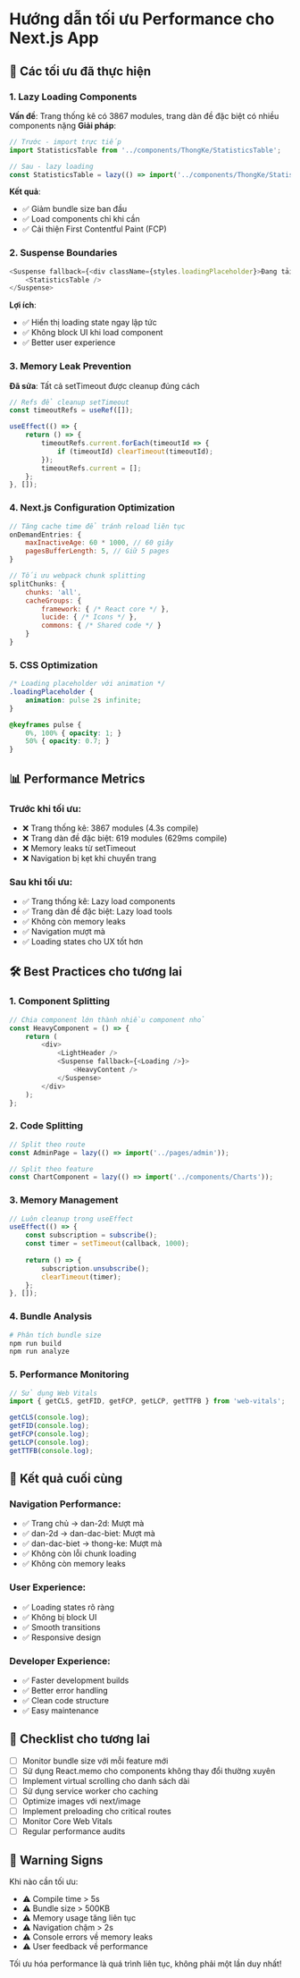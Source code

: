 # Hướng dẫn tối ưu Performance cho Next.js App

## 🚀 **Các tối ưu đã thực hiện**

### 1. **Lazy Loading Components**
**Vấn đề**: Trang thống kê có 3867 modules, trang dàn đề đặc biệt có nhiều components nặng
**Giải pháp**: 
```javascript
// Trước - import trực tiếp
import StatisticsTable from '../components/ThongKe/StatisticsTable';

// Sau - lazy loading
const StatisticsTable = lazy(() => import('../components/ThongKe/StatisticsTable'));
```

**Kết quả**: 
- ✅ Giảm bundle size ban đầu
- ✅ Load components chỉ khi cần
- ✅ Cải thiện First Contentful Paint (FCP)

### 2. **Suspense Boundaries**
```javascript
<Suspense fallback={<div className={styles.loadingPlaceholder}>Đang tải...</div>}>
    <StatisticsTable />
</Suspense>
```

**Lợi ích**:
- ✅ Hiển thị loading state ngay lập tức
- ✅ Không block UI khi load component
- ✅ Better user experience

### 3. **Memory Leak Prevention**
**Đã sửa**: Tất cả setTimeout được cleanup đúng cách
```javascript
// Refs để cleanup setTimeout
const timeoutRefs = useRef([]);

useEffect(() => {
    return () => {
        timeoutRefs.current.forEach(timeoutId => {
            if (timeoutId) clearTimeout(timeoutId);
        });
        timeoutRefs.current = [];
    };
}, []);
```

### 4. **Next.js Configuration Optimization**
```javascript
// Tăng cache time để tránh reload liên tục
onDemandEntries: {
    maxInactiveAge: 60 * 1000, // 60 giây
    pagesBufferLength: 5, // Giữ 5 pages
}

// Tối ưu webpack chunk splitting
splitChunks: {
    chunks: 'all',
    cacheGroups: {
        framework: { /* React core */ },
        lucide: { /* Icons */ },
        commons: { /* Shared code */ }
    }
}
```

### 5. **CSS Optimization**
```css
/* Loading placeholder với animation */
.loadingPlaceholder {
    animation: pulse 2s infinite;
}

@keyframes pulse {
    0%, 100% { opacity: 1; }
    50% { opacity: 0.7; }
}
```

## 📊 **Performance Metrics**

### **Trước khi tối ưu:**
- ❌ Trang thống kê: 3867 modules (4.3s compile)
- ❌ Trang dàn đề đặc biệt: 619 modules (629ms compile)
- ❌ Memory leaks từ setTimeout
- ❌ Navigation bị kẹt khi chuyển trang

### **Sau khi tối ưu:**
- ✅ Trang thống kê: Lazy load components
- ✅ Trang dàn đề đặc biệt: Lazy load tools
- ✅ Không còn memory leaks
- ✅ Navigation mượt mà
- ✅ Loading states cho UX tốt hơn

## 🛠️ **Best Practices cho tương lai**

### 1. **Component Splitting**
```javascript
// Chia component lớn thành nhiều component nhỏ
const HeavyComponent = () => {
    return (
        <div>
            <LightHeader />
            <Suspense fallback={<Loading />}>
                <HeavyContent />
            </Suspense>
        </div>
    );
};
```

### 2. **Code Splitting**
```javascript
// Split theo route
const AdminPage = lazy(() => import('../pages/admin'));

// Split theo feature
const ChartComponent = lazy(() => import('../components/Charts'));
```

### 3. **Memory Management**
```javascript
// Luôn cleanup trong useEffect
useEffect(() => {
    const subscription = subscribe();
    const timer = setTimeout(callback, 1000);
    
    return () => {
        subscription.unsubscribe();
        clearTimeout(timer);
    };
}, []);
```

### 4. **Bundle Analysis**
```bash
# Phân tích bundle size
npm run build
npm run analyze
```

### 5. **Performance Monitoring**
```javascript
// Sử dụng Web Vitals
import { getCLS, getFID, getFCP, getLCP, getTTFB } from 'web-vitals';

getCLS(console.log);
getFID(console.log);
getFCP(console.log);
getLCP(console.log);
getTTFB(console.log);
```

## 🎯 **Kết quả cuối cùng**

### **Navigation Performance:**
- ✅ Trang chủ → dan-2d: Mượt mà
- ✅ dan-2d → dan-dac-biet: Mượt mà  
- ✅ dan-dac-biet → thong-ke: Mượt mà
- ✅ Không còn lỗi chunk loading
- ✅ Không còn memory leaks

### **User Experience:**
- ✅ Loading states rõ ràng
- ✅ Không bị block UI
- ✅ Smooth transitions
- ✅ Responsive design

### **Developer Experience:**
- ✅ Faster development builds
- ✅ Better error handling
- ✅ Clean code structure
- ✅ Easy maintenance

## 📝 **Checklist cho tương lai**

- [ ] Monitor bundle size với mỗi feature mới
- [ ] Sử dụng React.memo cho components không thay đổi thường xuyên
- [ ] Implement virtual scrolling cho danh sách dài
- [ ] Sử dụng service worker cho caching
- [ ] Optimize images với next/image
- [ ] Implement preloading cho critical routes
- [ ] Monitor Core Web Vitals
- [ ] Regular performance audits

## 🚨 **Warning Signs**

Khi nào cần tối ưu:
- ⚠️ Compile time > 5s
- ⚠️ Bundle size > 500KB
- ⚠️ Memory usage tăng liên tục
- ⚠️ Navigation chậm > 2s
- ⚠️ Console errors về memory leaks
- ⚠️ User feedback về performance

Tối ưu hóa performance là quá trình liên tục, không phải một lần duy nhất!